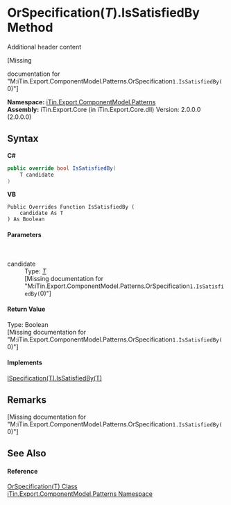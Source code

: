 # OrSpecification(*T*).IsSatisfiedBy Method 
Additional header content 

\[Missing <summary> documentation for "M:iTin.Export.ComponentModel.Patterns.OrSpecification`1.IsSatisfiedBy(`0)"\]

**Namespace:**&nbsp;<a href="N_iTin_Export_ComponentModel_Patterns">iTin.Export.ComponentModel.Patterns</a><br />**Assembly:**&nbsp;iTin.Export.Core (in iTin.Export.Core.dll) Version: 2.0.0.0 (2.0.0.0)

## Syntax

**C#**<br />
``` C#
public override bool IsSatisfiedBy(
	T candidate
)
```

**VB**<br />
``` VB
Public Overrides Function IsSatisfiedBy ( 
	candidate As T
) As Boolean
```


#### Parameters
&nbsp;<dl><dt>candidate</dt><dd>Type: <a href="T_iTin_Export_ComponentModel_Patterns_OrSpecification_1">*T*</a><br />\[Missing <param name="candidate"/> documentation for "M:iTin.Export.ComponentModel.Patterns.OrSpecification`1.IsSatisfiedBy(`0)"\]</dd></dl>

#### Return Value
Type: Boolean<br />\[Missing <returns> documentation for "M:iTin.Export.ComponentModel.Patterns.OrSpecification`1.IsSatisfiedBy(`0)"\]

#### Implements
<a href="M_iTin_Export_ComponentModel_Patterns_ISpecification_1_IsSatisfiedBy">ISpecification(T).IsSatisfiedBy(T)</a><br />

## Remarks
\[Missing <remarks> documentation for "M:iTin.Export.ComponentModel.Patterns.OrSpecification`1.IsSatisfiedBy(`0)"\]

## See Also


#### Reference
<a href="T_iTin_Export_ComponentModel_Patterns_OrSpecification_1">OrSpecification(T) Class</a><br /><a href="N_iTin_Export_ComponentModel_Patterns">iTin.Export.ComponentModel.Patterns Namespace</a><br />